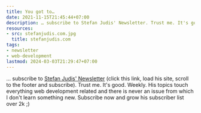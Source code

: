 ```yaml
---
title: You got to…
date: 2021-11-15T21:45:44+07:00
description: … subscribe to Stefan Judis' Newsletter. Trust me. It's good. Weekly
resources:
- src: stefanjudis.com.jpg
  title: stefanjudis.com
tags:
- newsletter
- web-development
lastmod: 2024-03-03T21:29:47+07:00
---
```


… subscribe to [Stefan Judis' Newsletter](https://www.stefanjudis.com/) (click this link, load his site, scroll to the footer and subscribe). Trust me. It's good. Weekly. His topics touch everything web development related and there is never an issue from which I don't learn something new. Subscribe now and grow his subscriber list over 2k ;)
